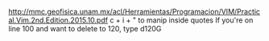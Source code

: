 http://mmc.geofisica.unam.mx/acl/Herramientas/Programacion/VIM/Practical.Vim.2nd.Edition.2015.10.pdf
c + i + " to manip inside quotes
If you're on line 100 and want to delete to 120, type d120G
